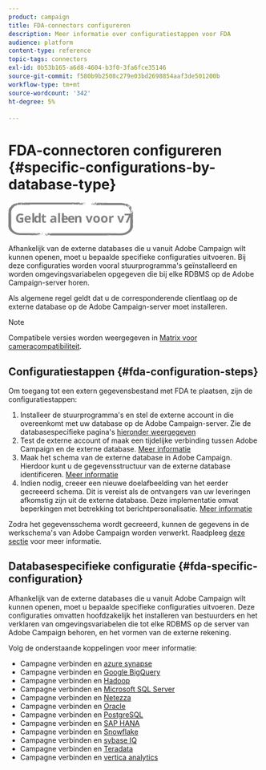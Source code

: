 ```yaml
---
product: campaign
title: FDA-connectors configureren
description: Meer informatie over configuratiestappen voor FDA
audience: platform
content-type: reference
topic-tags: connectors
exl-id: 0b53b165-a6d8-4604-b3f0-3fa6fce35146
source-git-commit: f580b9b2508c279e03bd2698854aaf3de501200b
workflow-type: tm+mt
source-wordcount: '342'
ht-degree: 5%

---
```


# FDA-connectoren configureren {#specific-configurations-by-database-type}

![](../../assets/v7-only.svg)

Afhankelijk van de externe databases die u vanuit Adobe Campaign wilt kunnen openen, moet u bepaalde specifieke configuraties uitvoeren. Bij deze configuraties worden vooral stuurprogramma&#39;s geïnstalleerd en worden omgevingsvariabelen opgegeven die bij elke RDBMS op de Adobe Campaign-server horen.

Als algemene regel geldt dat u de corresponderende clientlaag op de externe database op de Adobe Campaign-server moet installeren.

>[!NOTE]
>
>Compatibele versies worden weergegeven in [Matrix voor cameracompatibiliteit](../../rn/using/compatibility-matrix.md#FederatedDataAccessFDA).

## Configuratiestappen {#fda-configuration-steps}

Om toegang tot een extern gegevensbestand met FDA te plaatsen, zijn de configuratiestappen:

1. Installeer de stuurprogramma&#39;s en stel de externe account in die overeenkomt met uw database op de Adobe Campaign-server. Zie de databasespecifieke pagina&#39;s [hieronder weergegeven](#fda-specific-configuration)
1. Test de externe account of maak een tijdelijke verbinding tussen Adobe Campaign en de externe database. [Meer informatie](../../installation/using/connecting-to-database.md)
1. Maak het schema van de externe database in Adobe Campaign. Hierdoor kunt u de gegevensstructuur van de externe database identificeren. [Meer informatie](../../installation/using/creating-data-schema.md)
1. Indien nodig, creeer een nieuwe doelafbeelding van het eerder gecreeerd schema. Dit is vereist als de ontvangers van uw leveringen afkomstig zijn uit de externe database. Deze implementatie omvat beperkingen met betrekking tot berichtpersonalisatie. [Meer informatie](../../installation/using/defining-data-mapping.md)

Zodra het gegevensschema wordt gecreeerd, kunnen de gegevens in de werkschema&#39;s van Adobe Campaign worden verwerkt. Raadpleeg [deze sectie](../../workflow/using/accessing-an-external-database--fda-.md) voor meer informatie.

## Databasespecifieke configuratie {#fda-specific-configuration}

Afhankelijk van de externe databases die u vanuit Adobe Campaign wilt kunnen openen, moet u bepaalde specifieke configuraties uitvoeren. Deze configuraties omvatten hoofdzakelijk het installeren van bestuurders en het verklaren van omgevingsvariabelen die tot elke RDBMS op de server van Adobe Campaign behoren, en het vormen van de externe rekening.

Volg de onderstaande koppelingen voor meer informatie:

* Campagne verbinden en [azure synapse](../../installation/using/configure-fda-synapse.md)
* Campagne verbinden en [Google BigQuery](../../installation/using/configure-fda-google-big-query.md)
* Campagne verbinden en [Hadoop](../../installation/using/configure-fda-hadoop.md)
* Campagne verbinden en [Microsoft SQL Server](../../installation/using/configure-fda-sql.md)
* Campagne verbinden en [Netezza](../../installation/using/configure-fda-netezza.md)
* Campagne verbinden en [Oracle](../../installation/using/configure-fda-oracle.md)
* Campagne verbinden en [PostgreSQL](../../installation/using/configure-fda-postgresql.md)
* Campagne verbinden en [SAP HANA](../../installation/using/configure-fda-sap-hana.md)
* Campagne verbinden en [Snowflake](../../installation/using/configure-fda-snowflake.md)
* Campagne verbinden en [sybase IQ](../../installation/using/configure-fda-sybase.md)
* Campagne verbinden en [Teradata](../../installation/using/configure-fda-teradata.md)
* Campagne verbinden en [vertica analytics](../../installation/using/configure-fda-vertica.md)
